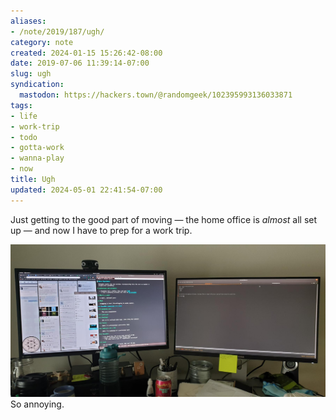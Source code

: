 ```yaml
---
aliases:
- /note/2019/187/ugh/
category: note
created: 2024-01-15 15:26:42-08:00
date: 2019-07-06 11:39:14-07:00
slug: ugh
syndication:
  mastodon: https://hackers.town/@randomgeek/102395993136033871
tags:
- life
- work-trip
- todo
- gotta-work
- wanna-play
- now
title: Ugh
updated: 2024-05-01 22:41:54-07:00
---
```


Just getting to the good part of moving — the home office is *almost* all set up — and now I have to prep for a work trip.

![attachments/img/2019/cover-2019-07-06.jpg](../../../attachments/img/2019/cover-2019-07-06.jpg)
So annoying.